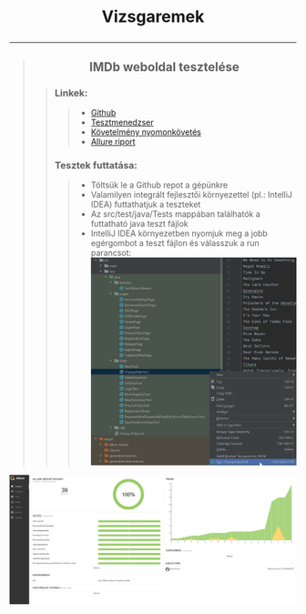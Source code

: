 # <p style="text-align: center;">Vizsgaremek</p>

***
>## <p style="text-align: center;">IMDb weboldal tesztelése</p>
>>### Linkek:
>>>* [Github](https://github.com/TBCodec/Vizsgaremek_IMDb)
>>>* [Tesztmenedzser](https://docs.google.com/spreadsheets/d/1DvklzVpEp8adIK4msi6FuN1quvwjfxygE1bSO5PpNVI/edit?usp=sharing)
>>>* [Követelmény nyomonkövetés](https://docs.google.com/spreadsheets/d/12Tn-UG9_3HJb-EvQFme00NhMU1L2mAGkQtgXRJeNHUQ/edit?usp=sharing)
>>>* [Allure riport](https://tbcodec.github.io/Vizsgaremek_IMDb/)
>>### Tesztek futtatása:
>>>* Töltsük le a Github repot a gépünkre
>>>* Valamilyen integrált fejlesztői környezettel (pl.: IntelliJ IDEA) futtathatjuk a teszteket 
>>>* Az src/test/java/Tests mappában találhatók a futtatható java teszt fájlok
>>>* IntelliJ IDEA környezetben nyomjuk meg a jobb egérgombot a teszt fájlon és válasszuk a run parancsot:
> ![alt text](pictures/runTests.png)

![alt text](pictures/Allure_riport.png)

